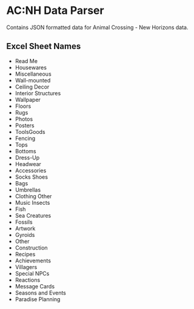 # AC:NH Data Parser

Contains JSON formatted data for Animal Crossing - New Horizons data.

## Excel Sheet Names

- Read Me
- Housewares
- Miscellaneous
- Wall-mounted
- Ceiling Decor
- Interior Structures
- Wallpaper
- Floors
- Rugs
- Photos
- Posters
- ToolsGoods
- Fencing
- Tops
- Bottoms
- Dress-Up
- Headwear
- Accessories
- Socks Shoes
- Bags
- Umbrellas
- Clothing Other
- Music Insects
- Fish
- Sea Creatures
- Fossils
- Artwork
- Gyroids
- Other
- Construction
- Recipes
- Achievements
- Villagers
- Special NPCs
- Reactions
- Message Cards
- Seasons and Events
- Paradise Planning
